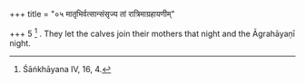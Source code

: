 +++
title = "०५ मातृभिर्वत्सान्संसृज्य तां रात्रिमाग्रहायणीम्"

+++
5 [^3] . They let the calves join their mothers that night and the Āgrahāyaṇī night.


[^3]:  Śāṅkhāyana IV, 16, 4.

